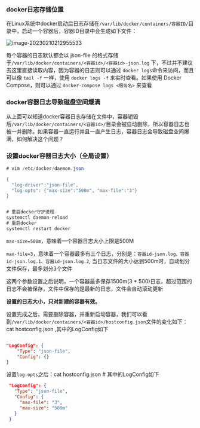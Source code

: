 ### docker日志存储位置 

在Linux系统中docker启动后日志存储在`/var/lib/docker/containers/容器ID/`目录中，启动一个容器后，容器ID目录中会生成如下文件：

![image-20230210212955533](https://qiniu.muluofeng.com//uPic/202302/image-20230210212955533.png)



每个容器的日志默认都会以 json-file 的格式存储于`/var/lib/docker/containers/<容器id>/<容器id>-json.log` 下，不过并不建议去这里直接读取内容，因为容器的日志则可以通过 `docker logs`命令来访问，而且可以像 `tail -f` 一样，使用 `docker logs -f` 来实时查看。如果使用 Docker Compose，则可以通过 `docker-compose logs <服务名>` 来查看





###  docker容器日志导致磁盘空间爆满



从上面可以知道docker容器日志存储在文件中，容器销毁后`/var/lib/docker/containers/<容器id>/`目录会被自动删除，所以容器日志也被一并删除。如果容器一直运行并且一直产生日志，容器日志会导致磁盘空间爆满，如何解决这个问题？





### 设置docker容器日志大小（全局设置）

```java
# vim /etc/docker/daemon.json

{
  "log-driver":"json-file",
  "log-opts": {"max-size":"500m", "max-file":"3"}
}


# 重启docker守护进程
systemctl daemon-reload
# 重启docker
systemctl restart docker
```

`max-size=500m`，意味着一个容器日志大小上限是500M

`max-file=3`，意味着一个容器最多有三个日志，分别是：`容器id-json.log、容器id-json.log.1、容器id-json.log.2`, 当日志文件的大小达到500m时，自动划分文件保存，最多划分3个文件

这两个参数设置之后说明，一个容器最多保存1500m(3 * 500)日志，超过范围的日志不会被保存，文件中保存的是最新的日志，文件会自动滚动更新



**设置的日志大小，只对新建的容器有效。**

设置完成之后，需要删除容器，并重新启动容器，我们可以看到`/var/lib/docker/containers/<容器id>/hostconfig.json`文件的变化如下：cat hostconfig.json ,其中的LogConfig如下

```json

"LogConfig": {
    "Type": "json-file",
    "Config": {}
}
```

设置`log-opts`之后：cat hostconfig.json # 其中的LogConfig如下

```json
 "LogConfig": {   
   "Type": "json-file",  
   "Config": {       
     "max-file": "3",     
     "max-size": "500m"   
   }
 }
```



